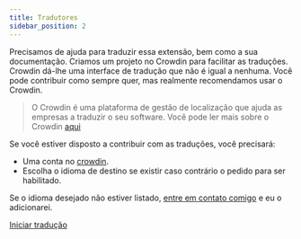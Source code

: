 ```yaml
---
title: Tradutores
sidebar_position: 2
---
```


Precisamos de ajuda para traduzir essa extensão, bem como a sua documentação. Criamos um projeto no Crowdin para facilitar as traduções. Crowdin dá-lhe uma interface de tradução que não é igual a nenhuma. Você pode contribuir como sempre quer, mas realmente recomendamos usar o Crowdin.

> O Crowdin é uma plataforma de gestão de localização que ajuda as empresas a traduzir o seu software. Você pode ler mais sobre o Crowdin [aqui](https://support.crowdin.com/crowdin-intro/)

Se você estiver disposto a contribuir com as traduções, você precisará:

* Uma conta no [crowdin](https://crowdin.com/project/phpbb-ext-sitemaker).
* Escolha o idioma de destino se existir caso contrário o pedido para ser habilitado.

Se o idioma desejado não estiver listado, [entre em contato comigo](https://crowdin.com/profile/blitze) e eu o adicionarei.

[Iniciar tradução](https://crowdin.com/project/phpbb-ext-sitemaker)
